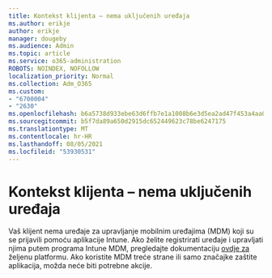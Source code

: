 ```yaml
---
title: Kontekst klijenta – nema uključenih uređaja
ms.author: erikje
author: erikje
manager: dougeby
ms.audience: Admin
ms.topic: article
ms.service: o365-administration
ROBOTS: NOINDEX, NOFOLLOW
localization_priority: Normal
ms.collection: Adm_O365
ms.custom:
- "6700004"
- "2630"
ms.openlocfilehash: b6a5738d933ebe63d6ffb7e1a1008b6e3d5ea2ad47f453a4aa0028e566f344ec
ms.sourcegitcommit: b5f7da89a650d2915dc652449623c78be6247175
ms.translationtype: MT
ms.contentlocale: hr-HR
ms.lasthandoff: 08/05/2021
ms.locfileid: "53930531"
---
```

# <a name="client-context---no-enrolled-devices"></a>Kontekst klijenta – nema uključenih uređaja

Vaš klijent nema uređaje za upravljanje mobilnim uređajima (MDM) koji su se prijavili pomoću aplikacije Intune. Ako želite registrirati uređaje i upravljati njima putem programa Intune MDM, pregledajte dokumentaciju [ovdje za](https://docs.microsoft.com/intune/device-enrollment) željenu platformu. Ako koristite MDM treće strane ili samo značajke zaštite aplikacija, možda neće biti potrebne akcije. 